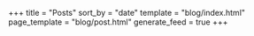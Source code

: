 +++
title = "Posts"
sort_by = "date"
template = "blog/index.html"
page_template = "blog/post.html"
generate_feed = true
+++
